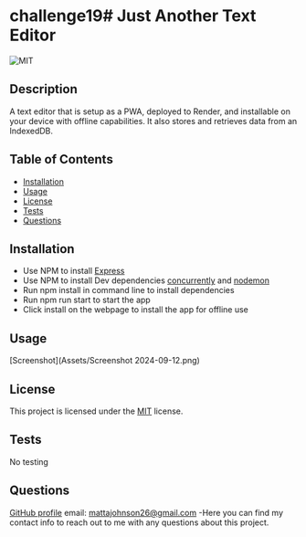 # challenge19# Just Another Text Editor
![MIT](https://img.shields.io/badge/License-MIT-yellow.svg)

## Description
A text editor that is setup as a PWA, deployed to Render, and installable on your device with offline capabilities. It also stores and retrieves data from an IndexedDB.
          
## Table of Contents
- [Installation](#installation)
- [Usage](#usage)
- [License](#license)
- [Tests](#tests)
- [Questions](#questions)

## Installation
- Use NPM to install [Express](https://www.npmjs.com/package/express)
- Use NPM to install Dev dependencies [concurrently](https://www.npmjs.com/package/concurrently) and [nodemon](https://www.npmjs.com/package/nodemon)
- Run npm install in command line to install dependencies
- Run npm run start to start the app
- Click install on the webpage to install the app for offline use

## Usage
[Screenshot](Assets/Screenshot 2024-09-12.png)

## License

This project is licensed under the [MIT](https://opensource.org/licenses/MIT) license.

## Tests
No testing

## Questions
[GitHub profile](github.com/MattAJ26) email: mattajohnson26@gmail.com
-Here you can find my contact info to reach out to me with any questions about this project.